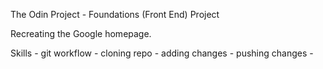 The Odin Project - Foundations (Front End) Project

Recreating the Google homepage.

Skills
    - git workflow
        - cloning repo
        - adding changes
        - pushing changes
    -